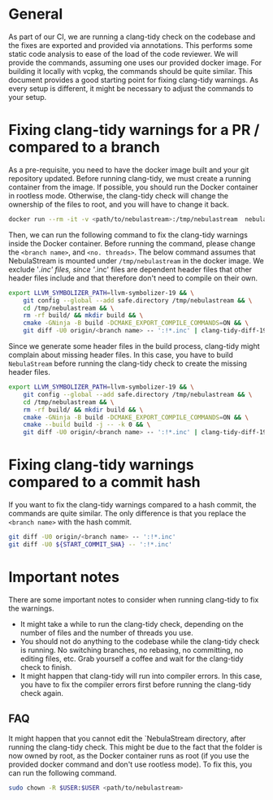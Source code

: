 # General
As part of our CI, we are running a clang-tidy check on the codebase and the fixes are exported and provided via annotations.
This performs some static code analysis to ease of the load of the code reviewer.
We will provide the commands, assuming one uses our provided docker image.
For building it locally with vcpkg, the commands should be quite similar.
This document provides a good starting point for fixing clang-tidy warnings.
As every setup is different, it might be necessary to adjust the commands to your setup.

# Fixing clang-tidy warnings for a PR / compared to a branch
As a pre-requisite, you need to have the docker image built and your git repository updated.
Before running clang-tidy, we must create a running container from the image.
If possible, you should run the Docker container in rootless mode. 
Otherwise, the clang-tidy check will change the ownership of the files to root, and you will have to change it back. 
```bash
docker run --rm -it -v <path/to/nebulastream>:/tmp/nebulastream  nebulastream/nes-development
```

Then, we can run the following command to fix the clang-tidy warnings inside the Docker container.
Before running the command, please change the `<branch name>`, and `<no. threads>`.
The below command assumes that NebulaStream is mounted under `/tmp/nebulastream` in the docker image.
We exclude '*.inc' files, since '*.inc' files are dependent header files that other header files include and that therefore don't need to compile on their own.
```bash
export LLVM_SYMBOLIZER_PATH=llvm-symbolizer-19 && \
    git config --global --add safe.directory /tmp/nebulastream && \
    cd /tmp/nebulastream && \
    rm -rf build/ && mkdir build && \
    cmake -GNinja -B build -DCMAKE_EXPORT_COMPILE_COMMANDS=ON && \
    git diff -U0 origin/<branch name> -- ':!*.inc' | clang-tidy-diff-19.py -clang-tidy-binary clang-tidy-19 -p1 -path build -fix -config-file .clang-tidy -j <no. threads>
```
Since we generate some header files in the build process, clang-tidy might complain about missing header files.
In this case, you have to build `NebulaStream` before running the clang-tidy check to create the missing header files.
```bash
export LLVM_SYMBOLIZER_PATH=llvm-symbolizer-19 && \
    git config --global --add safe.directory /tmp/nebulastream && \
    cd /tmp/nebulastream && \
    rm -rf build/ && mkdir build && \
    cmake -GNinja -B build -DCMAKE_EXPORT_COMPILE_COMMANDS=ON && \
    cmake --build build -j -- -k 0 && \
    git diff -U0 origin/<branch name> -- ':!*.inc' | clang-tidy-diff-19.py -clang-tidy-binary clang-tidy-19 -p1 -path build -fix -config-file .clang-tidy -j <no. threads>
```

# Fixing clang-tidy warnings compared to a commit hash
If you want to fix the clang-tidy warnings compared to a hash commit, the commands are quite similar.
The only difference is that you replace the `<branch name>` with the hash commit.
```bash
git diff -U0 origin/<branch name> -- ':!*.inc'
git diff -U0 ${START_COMMIT_SHA} -- ':!*.inc'
```

# Important notes
There are some important notes to consider when running clang-tidy to fix the warnings.
- It might take a while to run the clang-tidy check, depending on the number of files and the number of threads you use.
- You should not do anything to the codebase while the clang-tidy check is running. No switching branches, no rebasing, no committing, no editing files, etc. Grab yourself a coffee and wait for the clang-tidy check to finish.
- It might happen that clang-tidy will run into compiler errors. In this case, you have to fix the compiler errors first before running the clang-tidy check again.


## FAQ
It might happen that you cannot edit the `NebulaStream directory, after running the clang-tidy check.
This might be due to the fact that the folder is now owned by root, as the Docker container runs as root (if you use the provided docker command and don't use rootless mode).
To fix this, you can run the following command.
```bash
sudo chown -R $USER:$USER <path/to/nebulastream>
```
